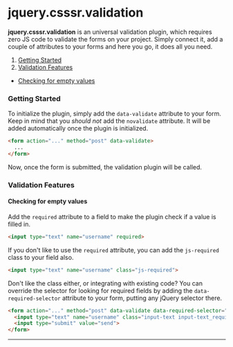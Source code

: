 jquery.csssr.validation
=======================

**jquery.csssr.validation** is an universal validation plugin, which requires zero JS code to validate the forms on your project. Simply connect it, add a couple of attributes to your forms and here you go, it does all you need.

1. [Getting Started](#getting-started)
2. [Validation Features](#validation-features)
  - [Checking for empty values](#checking-for-empty-values)

### Getting Started

To initialize the plugin, simply add the `data-validate` attribute to your form. Keep in mind that you *should not* add the `novalidate` attribute. It will be added automatically once the plugin is initialized.

```html
<form action="..." method="post" data-validate>
  ...
</form>
```

Now, once the form is submitted, the validation plugin will be called.

### Validation Features

#### Checking for empty values

Add the `required` attribute to a field to make the plugin check if a value is filled in.  

```html
<input type="text" name="username" required>
```

If you don't like to use the `required` attribute, you can add the `js-required` class to your field also.

```html
<input type="text" name="username" class="js-required">
```

Don't like the class either, or integrating with existing code? You can override the selector for looking for required fields by adding the `data-required-selector` attribute to your form, putting any jQuery selector there.

```html
<form action="..." method="post" data-validate data-required-selector=".input-text_required">
  <input type="text" name="username" class="input-text input-text_required">
  <input type="submit" value="send">
</form>
```


****
